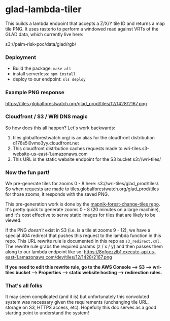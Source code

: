 # glad-lambda-tiler
This builds a lambda endpoint that accepts a Z/X/Y tile ID and returns a map tile PNG. 
It uses rasterio to perform a windowed read against VRTs of the GLAD data, which currently live here:

s3://palm-risk-poc/data/glad/rgb/

### Deployment

- Build the package: `make all`
- install serverless: `npm install`
- deploy to our endpoint: `sls deploy`

### Example PNG response
https://tiles.globalforestwatch.org/glad_prod/tiles/12/1428/2167.png

### Cloudfront / S3 / WRI DNS magic
So how does this all happen? Let's work backwards:

1. tiles.globalforestwatch.org/ is an alias for the cloudfront distribution d178s5l0vmo3yy.cloudfront.net
2. This cloudfront distrbution caches requests made to wri-tiles.s3-website-us-east-1.amazonaws.com
3. This URL is the static website endpoint for the S3 bucket s3://wri-tiles/

### Now the fun part!
We pre-generate tiles for zooms 0 - 8 here: s3://wri-tiles/glad_prod/tiles/. So when requests are made to tiles.globalforestwatch.org/glad_prod/tiles for those zooms, it responds with the saved PNG.

This pre-generation work is done by the [mapnik-forest-change-tiles repo](https://github.com/wri/mapnik-forest-change-tiles/). It's pretty quick to generate zooms 0 - 8 (20 minutes on a large machine), and it's cost effective to serve static images for tiles that are likely to be viewed.

If the PNG *doesn't* exist in S3 (i.e. is a tile at zooms 9 - 12), we have a special 404 redirect that pushes this request to the lambda function in this repo. This URL rewrite rule is documented in this repo as `s3_redirect.xml`. The rewrite rule grabs the required params (z / x / y) and then passes them along to our lambda endpoint like so:
https://8nfgezzlb1.execute-api.us-east-1.amazonaws.com/dev/tiles/12/1428/2167.png

**If you need to edit this rewrite rule, go to the AWS Console --> S3 --> wri-tiles bucket --> Properties --> static website hosting --> redirection rules.**

### That's all folks

It may seem complicated (and it is) but unfortunately this convoluted system was necessary given the requirements (unchanging tile URL, storage on S3, HTTPS access, etc). Hopefully this doc serves as a good starting point to understand the system!


